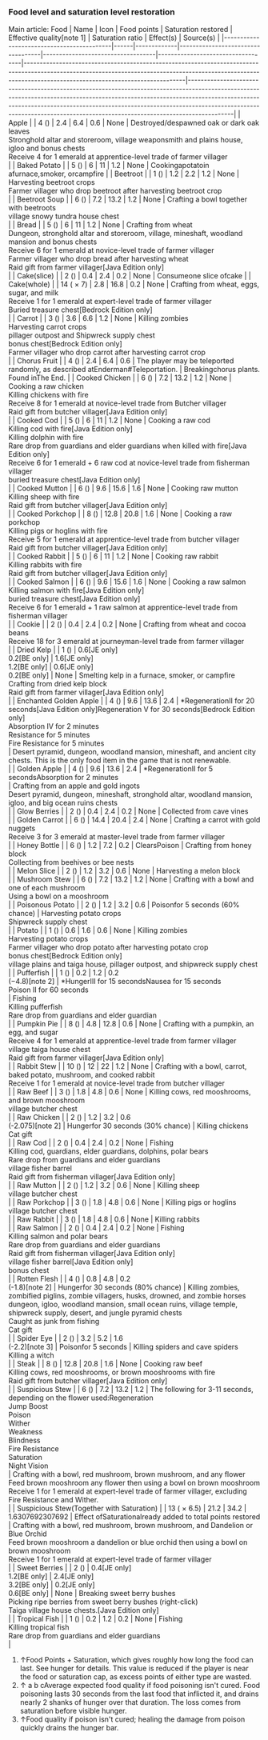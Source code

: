 ### Food level and saturation level restoration
Main article: Food
| Name                                      | Icon | Food points | Saturation restored               | Effective quality[note 1]         | Saturation ratio                  | Effect(s)                                                                                                                                                                                                    | Source(s)                                                                                                                                                                                                                                                                                                                            |
|-------------------------------------------|------|-------------|-----------------------------------|-----------------------------------|-----------------------------------|--------------------------------------------------------------------------------------------------------------------------------------------------------------------------------------------------------------|--------------------------------------------------------------------------------------------------------------------------------------------------------------------------------------------------------------------------------------------------------------------------------------------------------------------------------------|
| Apple                                     |      | 4 ()        | 2.4                               | 6.4                               | 0.6                               | None                                                                                                                                                                                                         | Destroyed/despawned oak or dark oak leaves<br/>Stronghold altar and storeroom, village weaponsmith and plains house, igloo and bonus chests<br/>Receive 4 for 1 emerald at apprentice-level trade of farmer villager<br/>                                                                                                            |
| Baked Potato                              |      | 5 ()        | 6                                 | 11                                | 1.2                               | None                                                                                                                                                                                                         | Cookingapotatoin afurnace,smoker, orcampfire                                                                                                                                                                                                                                                                                         |
| Beetroot                                  |      | 1 ()        | 1.2                               | 2.2                               | 1.2                               | None                                                                                                                                                                                                         | Harvesting beetroot crops<br/>Farmer villager who drop beetroot after harvesting beetroot crop<br/>                                                                                                                                                                                                                                  |
| Beetroot Soup                             |      | 6 ()        | 7.2                               | 13.2                              | 1.2                               | None                                                                                                                                                                                                         | Crafting a bowl together with beetroots<br/>village snowy tundra house chest<br/>                                                                                                                                                                                                                                                    |
| Bread                                     |      | 5 ()        | 6                                 | 11                                | 1.2                               | None                                                                                                                                                                                                         | Crafting from wheat<br/>Dungeon, stronghold altar and storeroom, village, mineshaft, woodland mansion and bonus chests<br/>Receive 6 for 1 emerald at novice-level trade of farmer villager<br/>Farmer villager who drop bread after harvesting wheat<br/>Raid gift from farmer villager‌[Java Edition  only]<br/>                   |
| Cake(slice)                               |      | 2 ()        | 0.4                               | 2.4                               | 0.2                               | None                                                                                                                                                                                                         | Consumeone slice ofcake                                                                                                                                                                                                                                                                                                              |
| Cake(whole)                               |      | 14 ( × 7)   | 2.8                               | 16.8                              | 0.2                               | None                                                                                                                                                                                                         | Crafting from wheat, eggs, sugar, and milk<br/>Receive 1 for 1 emerald at expert-level trade of farmer villager<br/>Buried treasure chest‌[Bedrock Edition  only]<br/>                                                                                                                                                               |
| Carrot                                    |      | 3 ()        | 3.6                               | 6.6                               | 1.2                               | None                                                                                                                                                                                                         | Killing zombies<br/>Harvesting carrot crops<br/>pillager outpost and Shipwreck supply chest<br/>bonus chest‌[Bedrock Edition  only]<br/>Farmer villager who drop carrot after harvesting carrot crop<br/>                                                                                                                            |
| Chorus Fruit                              |      | 4 ()        | 2.4                               | 6.4                               | 0.6                               | The player may be teleported randomly, as described atEnderman#Teleportation.                                                                                                                                | Breakingchorus plants. Found inThe End.                                                                                                                                                                                                                                                                                              |
| Cooked Chicken                            |      | 6 ()        | 7.2                               | 13.2                              | 1.2                               | None                                                                                                                                                                                                         | Cooking a raw chicken<br/>Killing chickens with fire<br/>Receive 8 for 1 emerald at novice-level trade from Butcher villager<br/>Raid gift from butcher villager‌[Java Edition  only]<br/>                                                                                                                                           |
| Cooked Cod                                |      | 5 ()        | 6                                 | 11                                | 1.2                               | None                                                                                                                                                                                                         | Cooking a raw cod<br/>Killing cod with fire‌[Java Edition  only]<br/>Killing dolphin with fire<br/>Rare drop from guardians and elder guardians when killed with fire‌[Java Edition  only]<br/>Receive 6 for 1 emerald + 6 raw cod at novice-level trade from fisherman villager<br/>buried treasure chest‌[Java Edition  only]<br/> |
| Cooked Mutton                             |      | 6 ()        | 9.6                               | 15.6                              | 1.6                               | None                                                                                                                                                                                                         | Cooking raw mutton<br/>Killing sheep with fire<br/>Raid gift from butcher villager‌[Java Edition  only]<br/>                                                                                                                                                                                                                         |
| Cooked Porkchop                           |      | 8 ()        | 12.8                              | 20.8                              | 1.6                               | None                                                                                                                                                                                                         | Cooking a raw porkchop<br/>Killing pigs or hoglins with fire<br/>Receive 5 for 1 emerald at apprentice-level trade from butcher villager<br/>Raid gift from butcher villager‌[Java Edition  only]<br/>                                                                                                                               |
| Cooked Rabbit                             |      | 5 ()        | 6                                 | 11                                | 1.2                               | None                                                                                                                                                                                                         | Cooking raw rabbit<br/>Killing rabbits with fire<br/>Raid gift from butcher villager‌[Java Edition  only]<br/>                                                                                                                                                                                                                       |
| Cooked Salmon                             |      | 6 ()        | 9.6                               | 15.6                              | 1.6                               | None                                                                                                                                                                                                         | Cooking a raw salmon<br/>Killing salmon with fire‌[Java Edition  only]<br/>buried treasure chest‌[Java Edition  only]<br/>Receive 6 for 1 emerald + 1 raw salmon at apprentice-level trade from fisherman villager<br/>                                                                                                              |
| Cookie                                    |      | 2 ()        | 0.4                               | 2.4                               | 0.2                               | None                                                                                                                                                                                                         | Crafting from wheat and cocoa beans<br/>Receive 18 for 3 emerald at journeyman-level trade from farmer villager<br/>                                                                                                                                                                                                                 |
| Dried Kelp                                |      | 1 ()        | 0.6‌[JE  only]<br/>0.2‌[BE  only] | 1.6‌[JE  only]<br/>1.2‌[BE  only] | 0.6‌[JE  only]<br/>0.2‌[BE  only] | None                                                                                                                                                                                                         | Smelting kelp in a furnace, smoker, or campfire<br/>Crafting from dried kelp block<br/>Raid gift from farmer villager‌[Java Edition  only]<br/>                                                                                                                                                                                      |
| Enchanted Golden Apple                    |      | 4 ()        | 9.6                               | 13.6                              | 2.4                               | *RegenerationII for 20 seconds‌[Java Edition  only]Regeneration V for 30 seconds‌[Bedrock Edition  only]<br/>Absorption IV for 2 minutes<br/>Resistance for 5 minutes<br/>Fire Resistance for 5 minutes<br/> | Desert pyramid, dungeon, woodland mansion, mineshaft, and ancient city chests. This is the only food item in the game that is not renewable.<br/>                                                                                                                                                                                    |
| Golden Apple                              |      | 4 ()        | 9.6                               | 13.6                              | 2.4                               | *RegenerationII for 5 secondsAbsorption for 2 minutes<br/>                                                                                                                                                   | Crafting from an apple and gold ingots<br/>Desert pyramid, dungeon, mineshaft, stronghold altar, woodland mansion, igloo, and big ocean ruins chests<br/>                                                                                                                                                                            |
| Glow Berries                              |      | 2 ()        | 0.4                               | 2.4                               | 0.2                               | None                                                                                                                                                                                                         | Collected from cave vines<br/>                                                                                                                                                                                                                                                                                                       |
| Golden Carrot                             |      | 6 ()        | 14.4                              | 20.4                              | 2.4                               | None                                                                                                                                                                                                         | Crafting a carrot with gold nuggets<br/>Receive 3 for 3 emerald at master-level trade from farmer villager<br/>                                                                                                                                                                                                                      |
| Honey Bottle                              |      | 6 ()        | 1.2                               | 7.2                               | 0.2                               | ClearsPoison                                                                                                                                                                                                 | Crafting from honey block<br/>Collecting from beehives or bee nests<br/>                                                                                                                                                                                                                                                             |
| Melon Slice                               |      | 2 ()        | 1.2                               | 3.2                               | 0.6                               | None                                                                                                                                                                                                         | Harvesting a melon block<br/>                                                                                                                                                                                                                                                                                                        |
| Mushroom Stew                             |      | 6 ()        | 7.2                               | 13.2                              | 1.2                               | None                                                                                                                                                                                                         | Crafting with a bowl and one of each mushroom<br/>Using a bowl on a mooshroom<br/>                                                                                                                                                                                                                                                   |
| Poisonous Potato                          |      | 2 ()        | 1.2                               | 3.2                               | 0.6                               | Poisonfor 5 seconds (60% chance)                                                                                                                                                                             | Harvesting potato crops<br/>Shipwreck supply chest<br/>                                                                                                                                                                                                                                                                              |
| Potato                                    |      | 1 ()        | 0.6                               | 1.6                               | 0.6                               | None                                                                                                                                                                                                         | Killing zombies<br/>Harvesting potato crops<br/>Farmer villager who drop potato after harvesting potato crop<br/>bonus chest‌[Bedrock Edition  only]<br/>village plains and taiga house, pillager outpost, and shipwreck supply chest<br/>                                                                                           |
| Pufferfish                                |      | 1 ()        | 0.2                               | 1.2                               | 0.2<br/>(−4.8)[note 2]            | *HungerIII for 15 secondsNausea for 15 seconds<br/>Poison II for 60 seconds<br/>                                                                                                                             | Fishing<br/>Killing pufferfish<br/>Rare drop from guardians and elder guardian<br/>                                                                                                                                                                                                                                                  |
| Pumpkin Pie                               |      | 8 ()        | 4.8                               | 12.8                              | 0.6                               | None                                                                                                                                                                                                         | Crafting with a pumpkin, an egg, and sugar<br/>Receive 4 for 1 emerald at apprentice-level trade from farmer villager<br/>village taiga house chest<br/>Raid gift from farmer villager‌[Java Edition  only]<br/>                                                                                                                     |
| Rabbit Stew                               |      | 10 ()       | 12                                | 22                                | 1.2                               | None                                                                                                                                                                                                         | Crafting with a bowl, carrot, baked potato, mushroom, and cooked rabbit<br/>Receive 1 for 1 emerald at novice-level trade from butcher villager<br/>                                                                                                                                                                                 |
| Raw Beef                                  |      | 3 ()        | 1.8                               | 4.8                               | 0.6                               | None                                                                                                                                                                                                         | Killing cows, red mooshrooms, and brown mooshroom<br/>village butcher chest<br/>                                                                                                                                                                                                                                                     |
| Raw Chicken                               |      | 2 ()        | 1.2                               | 3.2                               | 0.6<br/>(-2.075)[note 2]          | Hungerfor 30 seconds (30% chance)                                                                                                                                                                            | Killing chickens<br/>Cat gift<br/>                                                                                                                                                                                                                                                                                                   |
| Raw Cod                                   |      | 2 ()        | 0.4                               | 2.4                               | 0.2                               | None                                                                                                                                                                                                         | Fishing<br/>Killing cod, guardians, elder guardians, dolphins, polar bears<br/>Rare drop from guardians and elder guardians<br/>village fisher barrel<br/>Raid gift from fisherman villager‌[Java Edition  only]<br/>                                                                                                                |
| Raw Mutton                                |      | 2 ()        | 1.2                               | 3.2                               | 0.6                               | None                                                                                                                                                                                                         | Killing sheep<br/>village butcher chest<br/>                                                                                                                                                                                                                                                                                         |
| Raw Porkchop                              |      | 3 ()        | 1.8                               | 4.8                               | 0.6                               | None                                                                                                                                                                                                         | Killing pigs or hoglins<br/>village butcher chest<br/>                                                                                                                                                                                                                                                                               |
| Raw Rabbit                                |      | 3 ()        | 1.8                               | 4.8                               | 0.6                               | None                                                                                                                                                                                                         | Killing rabbits<br/>                                                                                                                                                                                                                                                                                                                 |
| Raw Salmon                                |      | 2 ()        | 0.4                               | 2.4                               | 0.2                               | None                                                                                                                                                                                                         | Fishing<br/>Killing salmon and polar bears<br/>Rare drop from guardians and elder guardians<br/>Raid gift from fisherman villager‌[Java Edition  only]<br/>village fisher barrel‌[Java Edition  only]<br/>bonus chest<br/>                                                                                                           |
| Rotten Flesh                              |      | 4 ()        | 0.8                               | 4.8                               | 0.2<br/>(-1.8)[note 2]            | Hungerfor 30 seconds (80% chance)                                                                                                                                                                            | Killing zombies, zombified piglins, zombie villagers, husks, drowned, and zombie horses<br/>dungeon, igloo, woodland mansion, small ocean ruins, village temple, shipwreck supply, desert, and jungle pyramid chests<br/>Caught as junk from fishing<br/>Cat gift<br/>                                                               |
| Spider Eye                                |      | 2 ()        | 3.2                               | 5.2                               | 1.6<br/>(-2.2)[note 3]            | Poisonfor 5 seconds                                                                                                                                                                                          | Killing spiders and cave spiders<br/>Killing a witch<br/>                                                                                                                                                                                                                                                                            |
| Steak                                     |      | 8 ()        | 12.8                              | 20.8                              | 1.6                               | None                                                                                                                                                                                                         | Cooking raw beef<br/>Killing cows, red mooshrooms, or brown mooshrooms with fire<br/>Raid gift from butcher villager‌[Java Edition  only]<br/>                                                                                                                                                                                       |
| Suspicious Stew                           |      | 6 ()        | 7.2                               | 13.2                              | 1.2                               | The following for 3-11 seconds, depending on the flower used:Regeneration<br/>Jump Boost<br/>Poison<br/>Wither<br/>Weakness<br/>Blindness<br/>Fire Resistance<br/>Saturation<br/>Night Vision<br/>           | Crafting with a bowl, red mushroom, brown mushroom, and any flower<br/>Feed brown mooshroom any flower then using a bowl on brown mooshroom<br/>Receive 1 for 1 emerald at expert-level trade of farmer villager, excluding Fire Resistance and Wither.<br/>                                                                         |
| Suspicious Stew(Together with Saturation) |      | 13 ( × 6.5) | 21.2                              | 34.2                              | 1.6307692307692                   | Effect ofSaturationalready added to total points restored                                                                                                                                                    | Crafting with a bowl, red mushroom, brown mushroom, and Dandelion or Blue Orchid<br/>Feed brown mooshroom a dandelion or blue orchid then using a bowl on brown mooshroom<br/>Receive 1 for 1 emerald at expert-level trade of farmer villager<br/>                                                                                  |
| Sweet Berries                             |      | 2 ()        | 0.4‌[JE  only]<br/>1.2‌[BE  only] | 2.4‌[JE  only]<br/>3.2‌[BE  only] | 0.2‌[JE  only]<br/>0.6‌[BE  only] | None                                                                                                                                                                                                         | Breaking sweet berry bushes<br/>Picking ripe berries from sweet berry bushes (right-click)<br/>Taiga village house chests.‌[Java Edition  only]<br/>                                                                                                                                                                                 |
| Tropical Fish                             |      | 1 ()        | 0.2                               | 1.2                               | 0.2                               | None                                                                                                                                                                                                         | Fishing<br/>Killing tropical fish<br/>Rare drop from guardians and elder guardians<br/>                                                                                                                                                                                                                                              |

1. ↑Food Points + Saturation, which gives roughly how long the food can last. See hunger for details.  This value is reduced if the player is near the food or saturation cap, as excess points of either type are wasted.
2. ↑ a b cAverage expected food quality if food poisoning isn't cured. Food poisoning lasts 30 seconds from the last food that inflicted it, and drains nearly 2 shanks of hunger over that duration.  The loss comes from saturation before visible hunger.
3. ↑Food quality if poison isn't cured; healing the damage from poison quickly drains the hunger bar.




